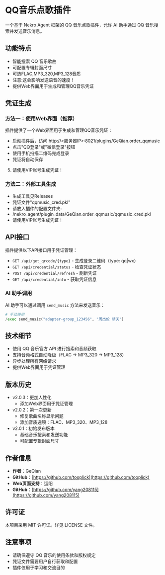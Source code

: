 # QQ音乐点歌插件

一个基于 Nekro Agent 框架的 QQ 音乐点歌插件，允许 AI 助手通过 QQ 音乐搜索并发送音乐消息。

## 功能特点

- 智能搜索 QQ 音乐歌曲
- 可配置专辑封面尺寸
- 可选FLAC,MP3_320,MP3_128音质
- 注意:这会影响发送语音的速度！
- 提供Web界面用于生成和管理QQ音乐凭证

## 凭证生成

### 方法一：使用Web界面（推荐）
插件提供了一个Web界面用于生成和管理QQ音乐凭证：
- 启动插件后，访问 http://<服务器IP>:8021/plugins/GeQian.order_qqmusic
- 点击"QQ登录"或"微信登录"按钮
- 使用手机扫描二维码完成登录
- 凭证将自动保存
5. 请使用VIP账号生成凭证！
### 方法二：外部工具生成
- 生成工具见Releases
- 凭证文件"qqmusic_cred.pkl"
- 请放入插件的配置文件夹:
- /nekro_agent/plugin_data/GeQian.order_qqmusic/qqmusic_cred.pkl
- 请使用VIP账号生成凭证！

## API接口

插件提供以下API接口用于凭证管理：
- `GET /api/get_qrcode/{type}` - 生成登录二维码（type: qq|wx）
- `GET /api/credential/status` - 检查凭证状态
- `POST /api/credential/refresh` - 刷新凭证
- `GET /api/credential/info` - 获取凭证信息

### AI 助手调用

AI 助手可以通过调用 `send_music` 方法来发送音乐：

```python
# 手动使用
/exec send_music("adapter-group_123456", "周杰伦 晴天")
```

## 技术细节

- 使用 QQ 音乐官方 API 进行搜索和音频获取
- 支持音频格式自动降级（FLAC → MP3_320 → MP3_128）
- 异步处理所有网络请求
- 提供Web界面用于凭证管理

## 版本历史
- v2.0.3：更加人性化
  - 添加Web界面用于凭证管理
- v2.0.2：第一次更新
  - 修复歌曲名称显示问题
  - 添加音质选项：FLAC、MP3_320、MP3_128
- v2.0.1：初始发布版本
  - 基础音乐搜索和发送功能
  - 可配置专辑封面尺寸

## 作者信息

- **作者**：GeQian
- **GitHub**：[https://github.com/tooplick](https://github.com/tooplick)
- **Web页面支持**：运阳
- **GitHub**：[https://github.com/yang208115](https://github.com/yang208115)

## 许可证

本项目采用 MIT 许可证。详见 LICENSE 文件。

## 注意事项

- 请确保遵守 QQ 音乐的使用条款和版权规定
- 凭证文件需要用户自行获取和配置
- 插件仅用于学习和交流目的


